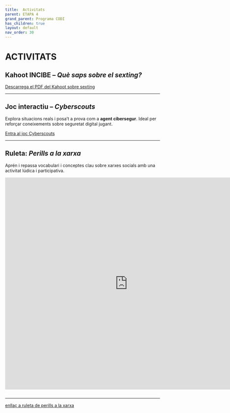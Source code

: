 ```yaml
---
title:  Activitats
parent: ETAPA 4
grand_parent: Programa CODI
has_children: true
layout: default
nav_order: 30
---
```



# ACTIVITATS


## Kahoot INCIBE – *Què saps sobre el sexting?*

<p>
  <a href="https://www.incibe.es/sites/default/files/contenidos/materiales/Campanas/sexting/is4k_que-sabes-del-sexting.pdf" target="_blank" class="btn btn-primary">
    Descarrega el PDF del Kahoot sobre sexting
  </a>
</p>

---

## Joc interactiu – *Cyberscouts*

Explora situacions reals i posa’t a prova com a **agent cibersegur**. Ideal per reforçar coneixements sobre seguretat digital jugant.

<p>
  <a href="https://www.incibe.es/menores/juegos/cyberscouts" target="_blank" class="btn btn-primary">
    Entra al joc Cyberscouts
  </a>
</p>

---

## Ruleta: *Perills a la xarxa*

Aprén i repassa vocabulari i conceptes clau sobre xarxes socials amb una activitat lúdica i participativa.


<div style="margin-top: 1em; margin-bottom: 2em;">
<iframe allow="fullscreen; autoplay; allow-top-navigation-by-user-activation" allowfullscreen width="795" height="690" frameborder="0" src="https://es.educaplay.com/juego/24621292-palabras_de_redes_sociales.html"></iframe>
</div>

---


<p>
  <a href="https://es.educaplay.com/recursos-educativos/24621292-palabras_de_redes_sociales.html" target="_blank" class="btn btn-primary">
    enllaç a ruleta de perills a la xarxa
  </a>
</p>
